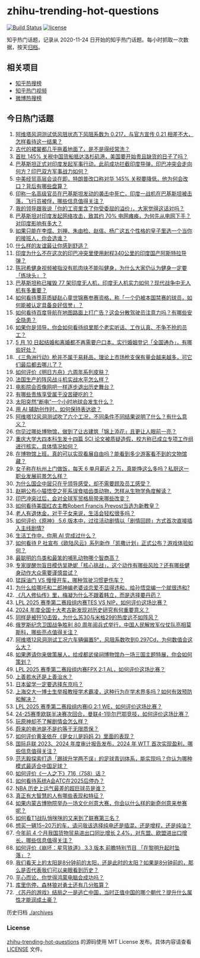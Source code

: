# zhihu-trending-hot-questions

[![Build Status](https://github.com/justjavac/zhihu-trending-hot-questions/workflows/ci/badge.svg?branch=master)](https://github.com/justjavac/zhihu-trending-hot-questions/actions)
[![license](https://img.shields.io/github/license/justjavac/zhihu-trending-hot-questions)](https://github.com/justjavac/zhihu-trending-hot-questions/blob/master/LICENSE)

知乎热门话题，记录从 2020-11-24
日开始的知乎热门话题。每小时抓取一次数据，按天[归档](./archives)。

## 相关项目

- [知乎热搜榜](https://github.com/justjavac/zhihu-trending-top-search)
- [知乎热门视频](https://github.com/justjavac/zhihu-trending-hot-video)
- [微博热搜榜](https://github.com/justjavac/weibo-trending-hot-search)

## 今日热门话题

<!-- BEGIN -->
<!-- 最后更新时间 Sat May 10 2025 11:29:28 GMT+0800 (China Standard Time) -->

1. [阿维塔风洞测试低风阻状态下风阻系数为 0.217，与官方宣传 0.21 相差不大，怎样看待这一结果？](https://www.zhihu.com/question/1904274986207769600)
1. [古代的裙裳都几乎拖着地面了，是不是得经常洗？](https://www.zhihu.com/question/454838091)
1. [首批 145% 关税中国货船抵达洛杉矶港，美国要开始贵且缺货的日子了吗？](https://www.zhihu.com/question/1903745570616603000)
1. [巴基斯坦正式对印度发起军事行动，此前成功拦截印度导弹，印巴冲突会走向何方？印巴双方军事战力如何？](https://www.zhihu.com/question/1904445730296391400)
1. [中美经贸高层会谈在即，特朗普改口称对华 145% 关税要降低，他为何会改口？背后有哪些盘算？](https://www.zhihu.com/question/1904140881428181500)
1. [印称一名高级官员在巴基斯坦发动的袭击中死亡，印度一战机在巴基斯坦被击落，飞行员被俘，哪些信息值得关注？](https://www.zhihu.com/question/1904489209970033400)
1. [我的领导跟我说「你的工资里含了你受委屈的溢价」，大家觉得这话对吗？](https://www.zhihu.com/question/1903451300714226700)
1. [巴基斯坦对印度发起网络攻击，致其约 70% 电网瘫痪，为何先从电网下手？对印度影响有多大？](https://www.zhihu.com/question/1904466470408251100)
1. [如果只能在李煜、刘禅、朱由检、赵佶、杨广这五个性格的皇子里选一个当你的接班人，你会选谁？](https://www.zhihu.com/question/1902313711894509000)
1. [什么样的友谊最让你感到舒适？](https://www.zhihu.com/question/612623100)
1. [印度为什么不在这次的印巴冲突里使用射程340公里的印度国产阿斯特拉导弹？](https://www.zhihu.com/question/1903996852698867000)
1. [陈冠希健身视频被指没有肌肉块不能叫健身，为什么大家仍认为健身一定要「练块头」？](https://www.zhihu.com/question/1900525173792289800)
1. [巴基斯坦称已摧毁 77 架印度无人机，印度无人机实力如何？现代战争中无人机有多重要？](https://www.zhihu.com/question/1904223401607917600)
1. [如何看待墨菲质疑赵心童世锦赛参赛资格，称「一个仍被本国禁赛的球员，如何能被认定具备良好信誉」？](https://www.zhihu.com/question/1903859936414360300)
1. [如何看待百度导航在地图路面上打广告？这会分散驾驶员注意力吗？有哪些安全隐患？](https://www.zhihu.com/question/1904164566830642700)
1. [如果你是领导，你会如何看待组里那个老实听话、工作认真、不争不抢的员工？](https://www.zhihu.com/question/1903179881988228400)
1. [5 月 10 日起结婚和离婚都不再需要户口本，实行婚姻登记「全国通办」，有哪些好处？](https://www.zhihu.com/question/1893828674324766700)
1. [《三角洲行动》枪并不属于易耗品，理论上市场枪支保有量会越来越多，可它们最后都去哪儿了？](https://www.zhihu.com/question/1901931390574007600)
1. [如何评价《明日方舟》六周年系列皮肤？](https://www.zhihu.com/question/1899620237562876200)
1. [法国生产的阵风战斗机实战水平怎么样？](https://www.zhihu.com/question/1903807139429967600)
1. [电影院会否像网吧一样逐步退出历史舞台？](https://www.zhihu.com/question/1903223641551930600)
1. [有哪些贵族享受属于没苦硬吃的？](https://www.zhihu.com/question/1899481548341875700)
1. [太阳突然“断电”一个小时地球会发生什么？](https://www.zhihu.com/question/365121931)
1. [用 AI 辅助创作时，如何保持表达欲？](https://www.zhihu.com/question/1899868096937857500)
1. [阿维塔12风洞测试吹了六个工况，不同条件不同结果说明了什么？有什么意义？](https://www.zhihu.com/question/1904268213027600100)
1. [你见过哪处博物馆，做到了让古建筑「锦上添花」且更让人眼前一亮？](https://www.zhihu.com/question/1899220581318136000)
1. [重庆大学大四本科生发十四篇 SCI 论文被质疑造假，校方称已成立专项工作组进行核实，具体情况如何？](https://www.zhihu.com/question/1903817246096230000)
1. [在博物馆上班，真的可以实现看展自由吗？能看到多少游客看不到的文物馆藏？](https://www.zhihu.com/question/1900565755726107000)
1. [女子称在杭州上门做饭，每天 6 单月薪近 2 万，真能挣这么多吗？私厨这一职业发展前景怎么样？](https://www.zhihu.com/question/1903870414540730400)
1. [为什么国企中层只在乎领导感受，却不需要顾及员工感受？](https://www.zhihu.com/question/1903851141604831200)
1. [赵朔公布小猫悟空之死系误食啮齿类动物，怎样从生物学角度解读？](https://www.zhihu.com/question/1904300393262970600)
1. [印巴冲突过后，会对全球军贸格局带来哪些改变？](https://www.zhihu.com/question/1903830607764616400)
1. [如何看待美国红衣主教Robert Francis Prevost当选为新教皇？](https://www.zhihu.com/question/1903985124829266200)
1. [老人有退休金，对于子女来说，生活会轻松很多吗？](https://www.zhihu.com/question/544715616)
1. [如何评价《原神》 5.6 版本中，过往活动剧情以「剧情回顾」方式首次直接插入主线剧情?](https://www.zhihu.com/question/1903596947702544000)
1. [生活工作中，你用 AI 完成过什么？](https://www.zhihu.com/question/1902244815233607400)
1. [如何看待 P 社宣布《欧陆风云》系列新作「凯撒计划」正式公布？游戏体验如何？](https://www.zhihu.com/question/1902094708580279600)
1. [最聪明的鸟类和最笨的哺乳动物哪个智商高？](https://www.zhihu.com/question/513825742)
1. [专家提醒勿盲目模仿吴艳妮「核心挑战」，这个动作有哪些风险？还有哪些健身动作大众需要谨慎尝试？](https://www.zhihu.com/question/1903086336933594400)
1. [猛踩油门 VS 慢慢开车，哪种驾驶习惯更伤车？](https://www.zhihu.com/question/656520879)
1. [为什么给哪吒和二郎神编老婆谈恋爱不显得违和，给孙悟空编一个就很违和?](https://www.zhihu.com/question/12412273767)
1. [《凡人修仙传》里，梅凝为什么不跟着韩立，而是选择要丹药？](https://www.zhihu.com/question/1899103993529107200)
1. [LPL 2025 赛季第二赛段组内赛TES VS NIP，如何评价这场比赛？](https://www.zhihu.com/question/1903884395368129000)
1. [2024 年度全国十大考古新发现对历史研究有何重要意义？](https://www.zhihu.com/question/1898754793469646000)
1. [同样是被歼10击毁，为什么苏30与米格29的热度远不如阵风？](https://www.zhihu.com/question/1904208777563084300)
1. [俄罗斯纪念卫国战争胜利 80 周年阅兵式举行，中国人民解放军仪仗队亮相莫斯科，哪些亮点值得关注？](https://www.zhihu.com/question/1903494137942111700)
1. [阿维塔12风洞测试工况六车辆偏置5°，风阻系数吹到0.297Cd，为何数值会这么大？](https://www.zhihu.com/question/1904270652615124200)
1. [如果邀请你来做策展⼈，给成都武侯祠博物馆办⼀场三国主题特展，你会如何策划？](https://www.zhihu.com/question/1900939102062385000)
1. [LPL 2025 赛季第二赛段组内赛FPX 2:1 AL，如何评价这场比赛？](https://www.zhihu.com/question/1904205688097445400)
1. [上善若水还是上善治水？](https://www.zhihu.com/question/662275923)
1. [日本留学一定要选择东京吗？](https://www.zhihu.com/question/411116352)
1. [上海交大一博士生举报教授学术霸凌，这种行为在学术界多吗？如何有效预防和解决？](https://www.zhihu.com/question/1903862684702712800)
1. [LPL 2025 赛季第二赛段组内赛iG 2:1 WE，如何评价这场比赛？](https://www.zhihu.com/question/1904268207809885400)
1. [24-25赛季欧联半决赛次回合，曼联4-1毕尔巴鄂竞技，如何评价这场比赛？](https://www.zhihu.com/question/1904037543273543400)
1. [玩原神却不了解剧情会怎么样？](https://www.zhihu.com/question/1901632777453037000)
1. [蔚来的电池是不是约等于无限质保？](https://www.zhihu.com/question/439625443)
1. [如何评价黄圣依在《是女儿是妈妈 2》里面的表现？](https://www.zhihu.com/question/1902811547987850800)
1. [国际乒联 2023、2024 年度审计报告发布，2024 年 WTT 首次实现盈利，哪些信息值得关注？](https://www.zhihu.com/question/1904296719245615600)
1. [范志毅探索打造「踢球升学两不误」的足球青训体系，能实现吗？你认为哪种模式最适合中国足球？](https://www.zhihu.com/question/1903862056194640000)
1. [如何评价《一人之下》716（758）话？](https://www.zhihu.com/question/1904050116882588000)
1. [如何看待系统A会ATC在2025后停办？](https://www.zhihu.com/question/1903382658479808800)
1. [NBA 历史上运气最差的超巨球员是谁？](https://www.zhihu.com/question/446382889)
1. [真正有大智慧的人有哪些表现和特征？](https://www.zhihu.com/question/648163618)
1. [如果内蒙古博物院举办一场文化创意大赛，你会以什么样的新奇创意来参赛呢？](https://www.zhihu.com/question/1901011665799054600)
1. [如何看T1战队悄咪咪的又来到了联赛第三名？](https://www.zhihu.com/question/1903963098764808200)
1. [想买一辆15~20万的车，请问我该选择纯电还是插混，还是增程，还是纯油？](https://www.zhihu.com/question/1903755165833602600)
1. [今年前 4 个月我国货物贸易进出口同比增长 2.4%，对东盟、欧盟进出口增长，哪些信息值得关注？](https://www.zhihu.com/question/1904129789322852000)
1. [如何评价《崩坏：星穹铁道》 3.3 版本 前瞻特别节目 「在黎明升起时坠落」？](https://www.zhihu.com/question/1903714956395938800)
1. [我们看天上的太阳是8分钟前的太阳，还是此时的太阳？如果是8分钟前的，那么是否代表我们可以亲眼看到历史？](https://www.zhihu.com/question/614860173)
1. [平心而论，你觉得鸿蒙电脑会成功吗？](https://www.zhihu.com/question/1903945618407262200)
1. [库里伤停，森林狼对勇士还有几分胜算？](https://www.zhihu.com/question/1903499676298240300)
1. [《苏丹的游戏》结局之一是逃亡中国，当时正值中国的哪个朝代？提升什么属性才能润成土豪？](https://www.zhihu.com/question/1895983179782943700)

<!-- END -->

历史归档 [./archives](./archives)

### License

[zhihu-trending-hot-questions](https://github.com/justjavac/zhihu-trending-hot-questions)
的源码使用 MIT License 发布。具体内容请查看 [LICENSE](./LICENSE) 文件。
